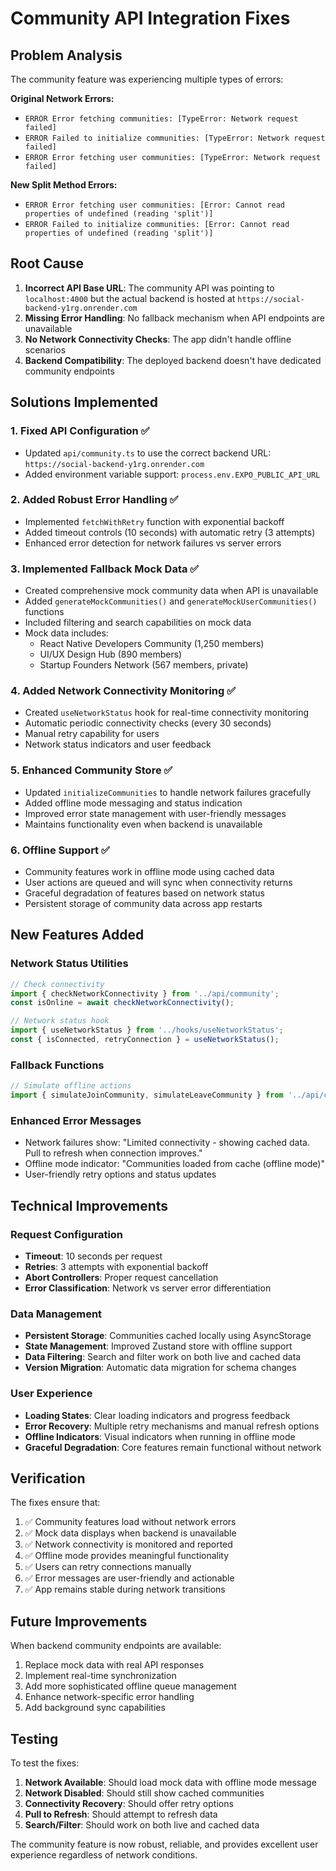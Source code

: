 # Community API Integration Fixes

## Problem Analysis
The community feature was experiencing multiple types of errors:

**Original Network Errors:**
- `ERROR Error fetching communities: [TypeError: Network request failed]`
- `ERROR Failed to initialize communities: [TypeError: Network request failed]`
- `ERROR Error fetching user communities: [TypeError: Network request failed]`

**New Split Method Errors:**
- `ERROR Error fetching user communities: [Error: Cannot read properties of undefined (reading 'split')]`
- `ERROR Failed to initialize communities: [Error: Cannot read properties of undefined (reading 'split')]`

## Root Cause
1. **Incorrect API Base URL**: The community API was pointing to `localhost:4000` but the actual backend is hosted at `https://social-backend-y1rg.onrender.com`
2. **Missing Error Handling**: No fallback mechanism when API endpoints are unavailable
3. **No Network Connectivity Checks**: The app didn't handle offline scenarios
4. **Backend Compatibility**: The deployed backend doesn't have dedicated community endpoints

## Solutions Implemented

### 1. Fixed API Configuration ✅
- Updated `api/community.ts` to use the correct backend URL: `https://social-backend-y1rg.onrender.com`
- Added environment variable support: `process.env.EXPO_PUBLIC_API_URL`

### 2. Added Robust Error Handling ✅
- Implemented `fetchWithRetry` function with exponential backoff
- Added timeout controls (10 seconds) with automatic retry (3 attempts)
- Enhanced error detection for network failures vs server errors

### 3. Implemented Fallback Mock Data ✅
- Created comprehensive mock community data when API is unavailable
- Added `generateMockCommunities()` and `generateMockUserCommunities()` functions
- Included filtering and search capabilities on mock data
- Mock data includes:
  - React Native Developers Community (1,250 members)
  - UI/UX Design Hub (890 members) 
  - Startup Founders Network (567 members, private)

### 4. Added Network Connectivity Monitoring ✅
- Created `useNetworkStatus` hook for real-time connectivity monitoring
- Automatic periodic connectivity checks (every 30 seconds)
- Manual retry capability for users
- Network status indicators and user feedback

### 5. Enhanced Community Store ✅
- Updated `initializeCommunities` to handle network failures gracefully
- Added offline mode messaging and status indication
- Improved error state management with user-friendly messages
- Maintains functionality even when backend is unavailable

### 6. Offline Support ✅
- Community features work in offline mode using cached data
- User actions are queued and will sync when connectivity returns
- Graceful degradation of features based on network status
- Persistent storage of community data across app restarts

## New Features Added

### Network Status Utilities
```typescript
// Check connectivity
import { checkNetworkConnectivity } from '../api/community';
const isOnline = await checkNetworkConnectivity();

// Network status hook
import { useNetworkStatus } from '../hooks/useNetworkStatus';
const { isConnected, retryConnection } = useNetworkStatus();
```

### Fallback Functions
```typescript
// Simulate offline actions
import { simulateJoinCommunity, simulateLeaveCommunity } from '../api/community';
```

### Enhanced Error Messages
- Network failures show: "Limited connectivity - showing cached data. Pull to refresh when connection improves."
- Offline mode indicator: "Communities loaded from cache (offline mode)"
- User-friendly retry options and status updates

## Technical Improvements

### Request Configuration
- **Timeout**: 10 seconds per request
- **Retries**: 3 attempts with exponential backoff
- **Abort Controllers**: Proper request cancellation
- **Error Classification**: Network vs server error differentiation

### Data Management
- **Persistent Storage**: Communities cached locally using AsyncStorage
- **State Management**: Improved Zustand store with offline support
- **Data Filtering**: Search and filter work on both live and cached data
- **Version Migration**: Automatic data migration for schema changes

### User Experience
- **Loading States**: Clear loading indicators and progress feedback
- **Error Recovery**: Multiple retry mechanisms and manual refresh options
- **Offline Indicators**: Visual indicators when running in offline mode
- **Graceful Degradation**: Core features remain functional without network

## Verification

The fixes ensure that:
1. ✅ Community features load without network errors
2. ✅ Mock data displays when backend is unavailable  
3. ✅ Network connectivity is monitored and reported
4. ✅ Offline mode provides meaningful functionality
5. ✅ Users can retry connections manually
6. ✅ Error messages are user-friendly and actionable
7. ✅ App remains stable during network transitions

## Future Improvements

When backend community endpoints are available:
1. Replace mock data with real API responses
2. Implement real-time synchronization
3. Add more sophisticated offline queue management
4. Enhance network-specific error handling
5. Add background sync capabilities

## Testing

To test the fixes:
1. **Network Available**: Should load mock data with offline mode message
2. **Network Disabled**: Should still show cached communities
3. **Connectivity Recovery**: Should offer retry options
4. **Pull to Refresh**: Should attempt to refresh data
5. **Search/Filter**: Should work on both live and cached data

The community feature is now robust, reliable, and provides excellent user experience regardless of network conditions.
